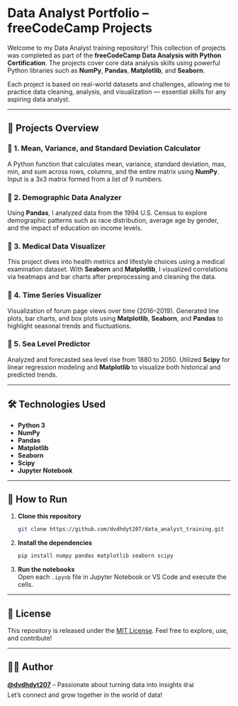 # Data Analyst Portfolio – freeCodeCamp Projects

Welcome to my Data Analyst training repository! This collection of projects was completed as part of the **freeCodeCamp Data Analysis with Python Certification**. The projects cover core data analysis skills using powerful Python libraries such as **NumPy**, **Pandas**, **Matplotlib**, and **Seaborn**.

Each project is based on real-world datasets and challenges, allowing me to practice data cleaning, analysis, and visualization — essential skills for any aspiring data analyst.

---

## 📁 Projects Overview

### 📌 1. Mean, Variance, and Standard Deviation Calculator
A Python function that calculates mean, variance, standard deviation, max, min, and sum across rows, columns, and the entire matrix using **NumPy**. Input is a 3x3 matrix formed from a list of 9 numbers.

### 📌 2. Demographic Data Analyzer
Using **Pandas**, I analyzed data from the 1994 U.S. Census to explore demographic patterns such as race distribution, average age by gender, and the impact of education on income levels.

### 📌 3. Medical Data Visualizer
This project dives into health metrics and lifestyle choices using a medical examination dataset. With **Seaborn** and **Matplotlib**, I visualized correlations via heatmaps and bar charts after preprocessing and cleaning the data.

### 📌 4. Time Series Visualizer
Visualization of forum page views over time (2016–2019). Generated line plots, bar charts, and box plots using **Matplotlib**, **Seaborn**, and **Pandas** to highlight seasonal trends and fluctuations.

### 📌 5. Sea Level Predictor
Analyzed and forecasted sea level rise from 1880 to 2050. Utilized **Scipy** for linear regression modeling and **Matplotlib** to visualize both historical and predicted trends.

---

## 🛠 Technologies Used

- **Python 3**
- **NumPy**
- **Pandas**
- **Matplotlib**
- **Seaborn**
- **Scipy**
- **Jupyter Notebook**

---

## 🚀 How to Run

1. **Clone this repository**  
   ```bash
   git clone https://github.com/dvdhdyt207/data_analyst_training.git
   ```

2. **Install the dependencies**  
   ```bash
   pip install numpy pandas matplotlib seaborn scipy
   ```

3. **Run the notebooks**  
   Open each `.ipynb` file in Jupyter Notebook or VS Code and execute the cells.

---

## 📜 License

This repository is released under the [MIT License](https://opensource.org/licenses/MIT). Feel free to explore, use, and contribute!

---

## 🙋‍♂️ Author

**[@dvdhdyt207](https://github.com/dvdhdyt207)** – Passionate about turning data into insights 🌐📊  
Let’s connect and grow together in the world of data!
